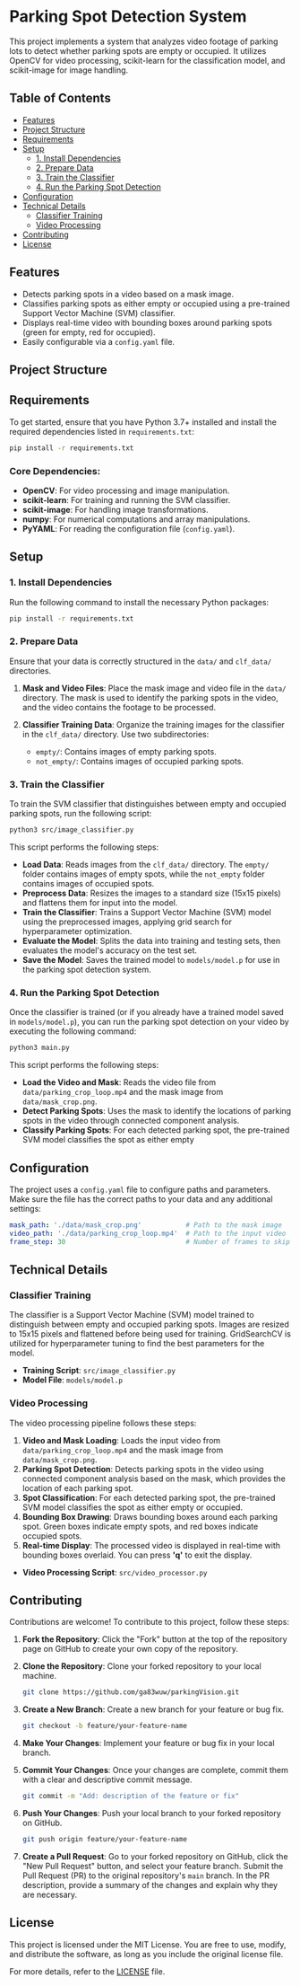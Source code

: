 # Parking Spot Detection System

This project implements a system that analyzes video footage of parking lots to detect whether parking spots are empty or occupied. It utilizes OpenCV for video processing, scikit-learn for the classification model, and scikit-image for image handling.

## Table of Contents
- [Features](#features)
- [Project Structure](#project-structure)
- [Requirements](#requirements)
- [Setup](#setup)
  - [1. Install Dependencies](#1-install-dependencies)
  - [2. Prepare Data](#2-prepare-data)
  - [3. Train the Classifier](#3-train-the-classifier)
  - [4. Run the Parking Spot Detection](#4-run-the-parking-spot-detection)
- [Configuration](#configuration)
- [Technical Details](#technical-details)
  - [Classifier Training](#classifier-training)
  - [Video Processing](#video-processing)
- [Contributing](#contributing)
- [License](#license)

## Features
- Detects parking spots in a video based on a mask image.
- Classifies parking spots as either empty or occupied using a pre-trained Support Vector Machine (SVM) classifier.
- Displays real-time video with bounding boxes around parking spots (green for empty, red for occupied).
- Easily configurable via a `config.yaml` file.

## Project Structure

## Requirements

To get started, ensure that you have Python 3.7+ installed and install the required dependencies listed in `requirements.txt`:

```bash
pip install -r requirements.txt
```
### Core Dependencies:
- **OpenCV**: For video processing and image manipulation.
- **scikit-learn**: For training and running the SVM classifier.
- **scikit-image**: For handling image transformations.
- **numpy**: For numerical computations and array manipulations.
- **PyYAML**: For reading the configuration file (`config.yaml`).


## Setup

### 1. Install Dependencies
Run the following command to install the necessary Python packages:

```bash
pip install -r requirements.txt
```

### 2. Prepare Data

Ensure that your data is correctly structured in the `data/` and `clf_data/` directories.

1. **Mask and Video Files**: Place the mask image and video file in the `data/` directory. The mask is used to identify the parking spots in the video, and the video contains the footage to be processed.


2. **Classifier Training Data**: Organize the training images for the classifier in the `clf_data/` directory. Use two subdirectories:
   - `empty/`: Contains images of empty parking spots.
   - `not_empty/`: Contains images of occupied parking spots.

### 3. Train the Classifier

To train the SVM classifier that distinguishes between empty and occupied parking spots, run the following script:

```bash
python3 src/image_classifier.py
``` 

This script performs the following steps:

- **Load Data**: Reads images from the `clf_data/` directory. The `empty/` folder contains images of empty spots, while the `not_empty` folder contains images of occupied spots.
- **Preprocess Data**: Resizes the images to a standard size (15x15 pixels) and flattens them for input into the model.
- **Train the Classifier**: Trains a Support Vector Machine (SVM) model using the preprocessed images, applying grid search for hyperparameter optimization.
- **Evaluate the Model**: Splits the data into training and testing sets, then evaluates the model's accuracy on the test set.
- **Save the Model**: Saves the trained model to `models/model.p` for use in the parking spot detection system.

### 4. Run the Parking Spot Detection

Once the classifier is trained (or if you already have a trained model saved in `models/model.p`), you can run the parking spot detection on your video by executing the following command:

```bash
python3 main.py
```

This script performs the following steps:

- **Load the Video and Mask**: Reads the video file from `data/parking_crop_loop.mp4` and the mask image from `data/mask_crop.png`.
- **Detect Parking Spots**: Uses the mask to identify the locations of parking spots in the video through connected component analysis.
- **Classify Parking Spots**: For each detected parking spot, the pre-trained SVM model classifies the spot as either empty

## Configuration

The project uses a `config.yaml` file to configure paths and parameters. Make sure the file has the correct paths to your data and any additional settings:

```yaml
mask_path: './data/mask_crop.png'           # Path to the mask image
video_path: './data/parking_crop_loop.mp4'  # Path to the input video
frame_step: 30                              # Number of frames to skip between processing
```

## Technical Details

### Classifier Training

The classifier is a Support Vector Machine (SVM) model trained to distinguish between empty and occupied parking spots. Images are resized to 15x15 pixels and flattened before being used for training. GridSearchCV is utilized for hyperparameter tuning to find the best parameters for the model.

- **Training Script**: `src/image_classifier.py`
- **Model File**: `models/model.p`

### Video Processing

The video processing pipeline follows these steps:
1. **Video and Mask Loading**: Loads the input video from `data/parking_crop_loop.mp4` and the mask image from `data/mask_crop.png`.
2. **Parking Spot Detection**: Detects parking spots in the video using connected component analysis based on the mask, which provides the location of each parking spot.
3. **Spot Classification**: For each detected parking spot, the pre-trained SVM model classifies the spot as either empty or occupied.
4. **Bounding Box Drawing**: Draws bounding boxes around each parking spot. Green boxes indicate empty spots, and red boxes indicate occupied spots.
5. **Real-time Display**: The processed video is displayed in real-time with bounding boxes overlaid. You can press **'q'** to exit the display.

- **Video Processing Script**: `src/video_processor.py`

## Contributing

Contributions are welcome! To contribute to this project, follow these steps:

1. **Fork the Repository**: Click the "Fork" button at the top of the repository page on GitHub to create your own copy of the repository.
2. **Clone the Repository**: Clone your forked repository to your local machine.
   ```bash
   git clone https://github.com/ga83wuw/parkingVision.git
   ```
3. **Create a New Branch**: Create a new branch for your feature or bug fix.
   ```bash
   git checkout -b feature/your-feature-name
   ```
4. **Make Your Changes**: Implement your feature or bug fix in your local branch.

5. **Commit Your Changes**: Once your changes are complete, commit them with a clear and descriptive commit message.
   ```bash
   git commit -m "Add: description of the feature or fix"
   ```
6. **Push Your Changes**: Push your local branch to your forked repository on GitHub.
   ```bash
   git push origin feature/your-feature-name
   ```
7. **Create a Pull Request**: 
   Go to your forked repository on GitHub, click the "New Pull Request" button, and select your feature branch. Submit the Pull Request (PR) to the original repository's `main` branch. In the PR description, provide a summary of the changes and explain why they are necessary.

## License

This project is licensed under the MIT License. You are free to use, modify, and distribute the software, as long as you include the original license file. 

For more details, refer to the [LICENSE](./LICENSE) file.
